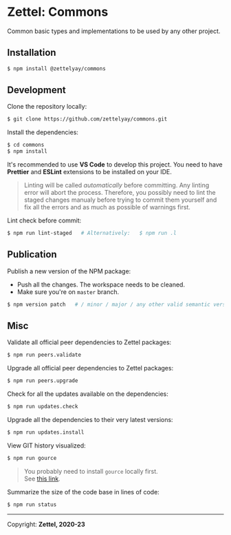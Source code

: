 # Zettel: Commons

Common basic types and implementations to be used by any other project.

## Installation

```bash
$ npm install @zettelyay/commons
```

## Development

Clone the repository locally:

```bash
$ git clone https://github.com/zettelyay/commons.git
```

Install the dependencies:

```bash
$ cd commons
$ npm install
```

It's recommended to use **VS Code** to develop this project.
You need to have **Prettier** and **ESLint** extensions to be installed on your IDE.

> Linting will be called _automatically_ before committing. Any linting error will abort the process. Therefore, you possibly need to lint the staged changes manualy before trying to commit them yourself and fix all the errors and as much as possible of warnings first.

Lint check before commit:

```bash
$ npm run lint-staged   # Alternatively:   $ npm run .l
```

## Publication

Publish a new version of the NPM package:

- Push all the changes. The workspace needs to be cleaned.
- Make sure you're on `master` branch.

```bash
$ npm version patch   # / minor / major / any other valid semantic version
```

## Misc

Validate all official peer dependencies to Zettel packages:

```bash
$ npm run peers.validate
```

Upgrade all official peer dependencies to Zettel packages:

```bash
$ npm run peers.upgrade
```

Check for all the updates available on the dependencies:

```bash
$ npm run updates.check
```

Upgrade all the dependencies to their very latest versions:

```bash
$ npm run updates.install
```

View GIT history visualized:

```bash
$ npm run gource
```

> You probably need to install `gource` locally first.<br/>
See [this link](https://gource.io/).

Summarize the size of the code base in lines of code:

```bash
$ npm run status
```


------------------

Copyright: **Zettel, 2020-23**

